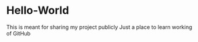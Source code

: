 # Hello-World
This is meant for sharing my project publicly
Just a place to learn working of GitHub
